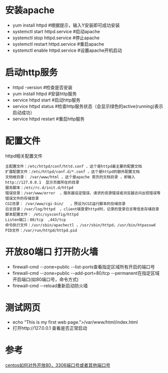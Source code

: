 # 安装apache

* yum install httpd #根据提示，输入Y安装即可成功安装
* systemctl start httpd.service #启动apache
* systemctl stop httpd.service #停止apache
* systemctl restart httpd.service #重启apache
* systemctl enable httpd.service #设置apache开机启动

# 启动http服务

* httpd -version #检查是否安装 
* yum install httpd #安装http服务
* service httpd start #启动http服务
* service httpd status #检查http服务状态（会显示绿色的active(running)表示启动成功）
* service httpd restart #重启http服务

# 配置文件

httpd相关配置文件

```
主配置文件：/etc/httpd/conf/httd.conf ，这个是httpd最主要的配置文档
扩展配置文件：/etc/httpd/conf.d/*.conf ，这个是httpd的额外配置文档
文档根目录： /var/www/html ，这个是apache 首页的文档目录 ，即输入http://127.0.0.1  显示页面所在的目录
服务脚本：/etc/rc.d/init.d/httpd 
错误目录：/var/www/error  ，服务器设定错误，请求的资源错误或浏览器访问出现错误等错误文件的存储目录
CGI目录： /var/www/cgi-bin/   ，预设为CGI运行脚本的存储目录
日志目录：/var/log/httpd  ，client端登录httpd时，记录的登录日志等信息存储目录
脚本配置文件： /etc/sysconfig/httpd
Listen端口：80/tcp  ,443/tcp
命令执行文件：/usr/sbin/apachectl ，/usr/sbin/httpd，/usr/bin/htpasswd
PID文件：/var/run/httpd/httpd.pid
```

# 开放80端口 打开防火墙

* firewall-cmd --zone=public --list-ports查看指定区域所有开启的端口号
* firewall-cmd --zone=public --add-port=80/tcp --permanent在指定区域开启端口(如80端口号，命令方式)
* firewall-cmd --reload重新启动防火墙

# 测试网页

* echo “This is my first web page.”>/var/www/html/index.html
* 打开http://127.0.0.1 查看是否正常启动

# 参考
[centos如何对外开放80，3306端口号或者其他端口号](https://blog.csdn.net/u014079773/article/details/79745819)
